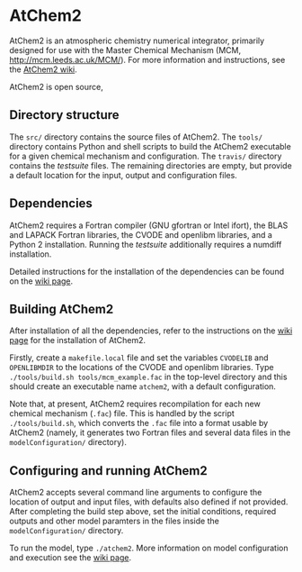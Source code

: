AtChem2
=======

AtChem2 is an atmospheric chemistry numerical integrator, primarily designed for use with the Master Chemical Mechanism (MCM, http://mcm.leeds.ac.uk/MCM/). For more information and instructions, see the [AtChem2 wiki](https://github.com/AtChem/AtChem2/wiki).

AtChem2 is open source, 

Directory structure
-------------------

The `src/` directory contains the source files of AtChem2. The `tools/` directory contains Python and shell scripts to build the AtChem2 executable for a given chemical mechanism and configuration. The `travis/` directory contains the _testsuite_ files. The remaining directories are empty, but provide a default location for the input, output and configuration files.

Dependencies
------------

AtChem2 requires a Fortran compiler (GNU gfortran or Intel ifort), the BLAS and LAPACK Fortran libraries, the CVODE and openlibm libraries, and a Python 2 installation. Running the _testsuite_ additionally requires a numdiff installation.

Detailed instructions for the installation of the dependencies can be found on the [wiki page](https://github.com/AtChem/AtChem2/wiki/1.1-Dependencies).

Building AtChem2
----------------

After installation of all the dependencies, refer to the instructions on the [wiki page](https://github.com/AtChem/AtChem2/wiki/1.-Installation) for the installation of AtChem2.

Firstly, create a `makefile.local` file and set the variables `CVODELIB` and `OPENLIBMDIR` to the locations of the CVODE and openlibm libraries. Type `./tools/build.sh tools/mcm_example.fac` in the top-level directory and this should create an executable name `atchem2`, with a default configuration.

Note that, at present, AtChem2 requires recompilation for each new chemical mechanism (`.fac`) file. This is handled by the script `./tools/build.sh`, which converts the `.fac` file into a format usable by AtChem2 (namely, it generates two Fortran files and several data files in the `modelConfiguration/` directory).

Configuring and running AtChem2
-------------------------------

AtChem2 accepts several command line arguments to configure the location of output and input files, with defaults also defined if not provided. After completing the build step above, set the initial conditions, required outputs and other model paramters in the files inside the `modelConfiguration/` directory.

To run the model, type `./atchem2`. More information on model configuration and execution see the [wiki page](https://github.com/AtChem/AtChem2/wiki/2.-Model-Configuration-and-Execution).
